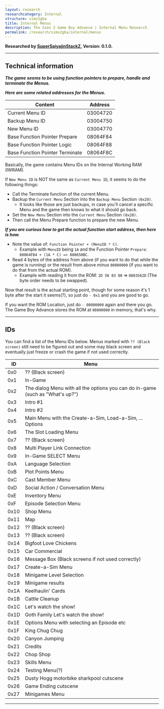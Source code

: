 ```yaml
---
layout: research
researchcategory: Internal
structure: sims2gba
title: Internal Menus
description: The Sims 2 Game Boy Advance | Internal Menu Research
permalink: /research/sims2gba/internal/menus
---
```


**Researched by [SuperSaiyajinStackZ](https://github.com/SuperSaiyajinStackZ), Version: 0.1.0.**
<hr>


## Technical information
***The game seems to be using function pointers to prepare, handle and terminate the Menus.***

***Here are some related addresses for the Menus.***

| Content                         | Address  |
| ------------------------------- | -------- |
| Current Menu ID                 | 03004720 |
| Backup Menu ID                  | 03004750 |
| New Menu ID                     | 03004770 |
| Base Function Pointer Prepare   | 08064F84 |
| Base Function Pointer Logic     | 08064F88 |
| Base Function Pointer Terminate | 08064F8C |

Basically, the game contains Menu IDs on the Internal Working RAM (IWRAM).

If `New Menu ID` is NOT the same as `Current Menu ID`, it seems to do the following things:

- Call the Terminate function of the current Menu.
- Backup the `Current Menu` Section into the `Backup Menu` Section `(0x20)`.
    - It looks like those are just backups, in case you'll cancel a specific Menu and the game then knows to what it should go back.
- Set the `New Menu` Section into the `Current Menu` Section `(0x20)`.
- Then call the Menu Prepare function to prepare the new Menu.

***If you are curious how to get the actual function start address, then here is how.***

- Note the value of: `Function Pointer + (MenuID * C)`.
    - Example with `MenuID` being `1A` and the Function Pointer `Prepare`: `08064F84 + (1A * C) => 080650BC`.
- Read 4 bytes of the address from above (if you want to do that while the game is running) or the result from above *minus* `08000000` (if you want to do that from the actual ROM).
    - Example with reading it from the ROM: `2D 56 03 08` => `0803562D` (The byte order needs to be swapped).

Now that result is the actual starting point, though for some reason it's 1 byte after the start it seems(?), so just do `- 0x1` and you are good to go.

If you want the ROM Location, just do `- 08000000` again and there you go. The Game Boy Advance stores the ROM at `08000000` in memory, that's why.
<hr>


## IDs
You can find a list of the Menu IDs below. Menus marked with `?? (Black screen)` still need to be figured out and some may black screen and eventually just freeze or crash the game if not used correctly.

| ID   | Menu                                                                           |
| ---- | ------------------------------------------------------------------------------ |
| 0x0  | ?? (Black screen)                                                              |
| 0x1  | In-Game                                                                        |
| 0x2  | The dialog Menu with all the options you can do in-game (such as "What's up?") |
| 0x3  | Intro #1                                                                       |
| 0x4  | Intro #2                                                                       |
| 0x5  | Main Menu with the Create-a-Sim, Load-a-Sim, ... Options                       |
| 0x6  | The Slot Loading Menu                                                          |
| 0x7  | ?? (Black screen)                                                              |
| 0x8  | Multi Player Link Connection                                                   |
| 0x9  | In-Game SELECT Menu                                                            |
| 0xA  | Language Selection                                                             |
| 0xB  | Plot Points Menu                                                               |
| 0xC  | Cast Member Menu                                                               |
| 0xD  | Social Action / Conversation Menu                                              |
| 0xE  | Inventory Menu                                                                 |
| 0xF  | Episode Selection Menu                                                         |
| 0x10 | Shop Menu                                                                      |
| 0x11 | Map                                                                            |
| 0x12 | ?? (Black screen)                                                              |
| 0x13 | ?? (Black screen)                                                              |
| 0x14 | Bigfoot Love Chickens                                                          |
| 0x15 | Car Commercial                                                                 |
| 0x16 | Message Box (Black screens if not used correctly)                              |
| 0x17 | Create-a-Sim Menu                                                              |
| 0x18 | Minigame Level Selection                                                       |
| 0x19 | Minigame results                                                               |
| 0x1A | Keelhaulin' Cards                                                              |
| 0x1B | Cattle Cleanup                                                                 |
| 0x1C | Let's watch the show!                                                          |
| 0x1D | Goth Family Let's watch the show!                                              |
| 0x1E | Options Menu with selecting an Episode etc                                     |
| 0x1F | King Chug Chug                                                                 |
| 0x20 | Canyon Jumping                                                                 |
| 0x21 | Credits                                                                        |
| 0x22 | Chop Shop                                                                      |
| 0x23 | Skills Menu                                                                    |
| 0x24 | Testing Menu(?)                                                                |
| 0x25 | Dusty Hogg motorbike sharkpool cutscene                                        |
| 0x26 | Game Ending cutscene                                                           |
| 0x27 | Minigames Menu                                                                 |

<hr>